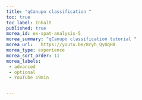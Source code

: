 ```yaml
---
title: "qCanupo classification "
toc: true
toc_label: Inhalt
published: true
morea_id: ex-spat-analysis-5
morea_summary: "qCanupo classification tutorial "
morea_url:   https://youtu.be/8ryh_QyUqH8
morea_type: experience
morea_sort_order: 11
morea_labels:
 - advanced
 - optional 
 - YouTube 19min


---
```

